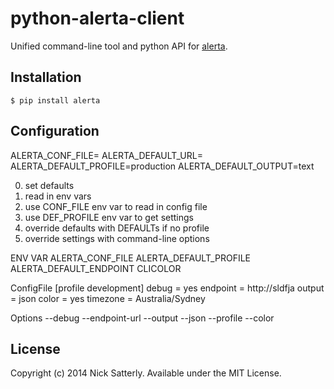 python-alerta-client
====================

Unified command-line tool and python API for [alerta](https://github.com/guardian/alerta).


Installation
------------

    $ pip install alerta


Configuration
-------------

ALERTA_CONF_FILE=
ALERTA_DEFAULT_URL=
ALERTA_DEFAULT_PROFILE=production
ALERTA_DEFAULT_OUTPUT=text

0. set defaults
1. read in env vars
2. use CONF_FILE env var to read in config file
3. use DEF_PROFILE env var to get settings
4. override defaults with DEFAULTs if no profile
5. override settings with command-line options

ENV VAR
ALERTA_CONF_FILE
ALERTA_DEFAULT_PROFILE
ALERTA_DEFAULT_ENDPOINT
CLICOLOR

ConfigFile
[profile development]
debug = yes
endpoint = http://sldfja
output = json
color = yes
timezone = Australia/Sydney

Options
--debug
--endpoint-url
--output
--json
--profile
--color

License
-------

Copyright (c) 2014 Nick Satterly. Available under the MIT License.

